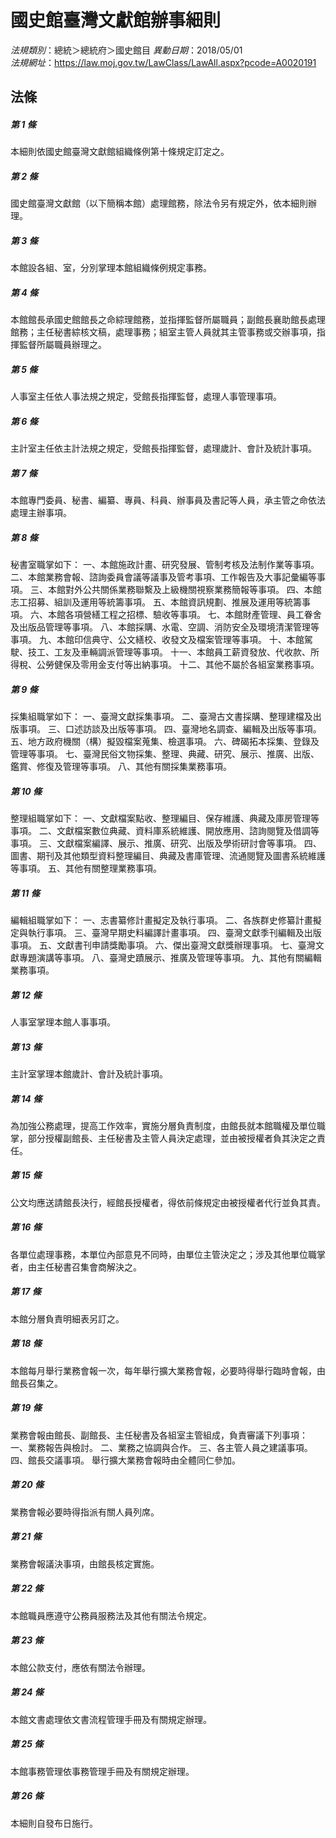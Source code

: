 # 國史館臺灣文獻館辦事細則

*法規類別*：總統＞總統府＞國史館目
*異動日期*：2018/05/01  
*法規網址*：https://law.moj.gov.tw/LawClass/LawAll.aspx?pcode=A0020191



## 法條
##### 第 1 條
本細則依國史館臺灣文獻館組織條例第十條規定訂定之。

##### 第 2 條
國史館臺灣文獻館（以下簡稱本館）處理館務，除法令另有規定外，依本細則辦理。

##### 第 3 條
本館設各組、室，分別掌理本館組織條例規定事務。

##### 第 4 條
本館館長承國史館館長之命綜理館務，並指揮監督所屬職員；副館長襄助館長處理館務；主任秘書綜核文稿，處理事務；組室主管人員就其主管事務或交辦事項，指揮監督所屬職員辦理之。

##### 第 5 條
人事室主任依人事法規之規定，受館長指揮監督，處理人事管理事項。

##### 第 6 條
主計室主任依主計法規之規定，受館長指揮監督，處理歲計、會計及統計事項。

##### 第 7 條
本館專門委員、秘書、編纂、專員、科員、辦事員及書記等人員，承主管之命依法處理主辦事項。

##### 第 8 條
秘書室職掌如下：
一、本館施政計畫、研究發展、管制考核及法制作業等事項。
二、本館業務會報、諮詢委員會議等議事及管考事項、工作報告及大事記彙編等事項。
三、本館對外公共關係業務聯繫及上級機關視察業務簡報等事項。
四、本館志工招募、組訓及運用等統籌事項。
五、本館資訊規劃、推展及運用等統籌事項。
六、本館各項營繕工程之招標、驗收等事項。
七、本館財產管理、員工眷舍及出版品管理等事項。
八、本館採購、水電、空調、消防安全及環境清潔管理等事項。
九、本館印信典守、公文繕校、收發文及檔案管理等事項。
十、本館駕駛、技工、工友及車輛調派管理等事項。
十一、本館員工薪資發放、代收款、所得稅、公勞健保及零用金支付等出納事項。
十二、其他不屬於各組室業務事項。

##### 第 9 條
採集組職掌如下：
一、臺灣文獻採集事項。
二、臺灣古文書採購、整理建檔及出版事項。
三、口述訪談及出版等事項。
四、臺灣地名調查、編輯及出版等事項。
五、地方政府機關（構）擬毀檔案蒐集、檢選事項。
六、碑碣拓本採集、登錄及管理等事項。
七、臺灣民俗文物採集、整理、典藏、研究、展示、推廣、出版、鑑賞、修復及管理等事項。
八、其他有關採集業務事項。

##### 第 10 條
整理組職掌如下：
一、文獻檔案點收、整理編目、保存維護、典藏及庫房管理等事項。
二、文獻檔案數位典藏、資料庫系統維護、開放應用、諮詢閱覽及借調等事項。
三、文獻檔案編譯、展示、推廣、研究、出版及學術研討會等事項。
四、圖書、期刊及其他類型資料整理編目、典藏及書庫管理、流通閱覽及圖書系統維護等事項。
五、其他有關整理業務事項。

##### 第 11 條
編輯組職掌如下：
一、志書纂修計畫擬定及執行事項。
二、各族群史修纂計畫擬定與執行事項。
三、臺灣早期史料編譯計畫事項。
四、臺灣文獻季刊編輯及出版事項。
五、文獻書刊申請獎勵事項。
六、傑出臺灣文獻獎辦理事項。
七、臺灣文獻專題演講等事項。
八、臺灣史蹟展示、推廣及管理等事項。
九、其他有關編輯業務事項。

##### 第 12 條
人事室掌理本館人事事項。

##### 第 13 條
主計室掌理本館歲計、會計及統計事項。

##### 第 14 條
為加強公務處理，提高工作效率，實施分層負責制度，由館長就本館職權及單位職掌，部分授權副館長、主任秘書及主管人員決定處理，並由被授權者負其決定之責任。

##### 第 15 條
公文均應送請館長決行，經館長授權者，得依前條規定由被授權者代行並負其責。

##### 第 16 條
各單位處理事務，本單位內部意見不同時，由單位主管決定之；涉及其他單位職掌者，由主任秘書召集會商解決之。

##### 第 17 條
本館分層負責明細表另訂之。

##### 第 18 條
本館每月舉行業務會報一次，每年舉行擴大業務會報，必要時得舉行臨時會報，由館長召集之。

##### 第 19 條
業務會報由館長、副館長、主任秘書及各組室主管組成，負責審議下列事項：
一、業務報告與檢討。
二、業務之協調與合作。
三、各主管人員之建議事項。
四、館長交議事項。
舉行擴大業務會報時由全體同仁參加。

##### 第 20 條
業務會報必要時得指派有關人員列席。

##### 第 21 條
業務會報議決事項，由館長核定實施。

##### 第 22 條
本館職員應遵守公務員服務法及其他有關法令規定。

##### 第 23 條
本館公款支付，應依有關法令辦理。

##### 第 24 條
本館文書處理依文書流程管理手冊及有關規定辦理。

##### 第 25 條
本館事務管理依事務管理手冊及有關規定辦理。

##### 第 26 條
本細則自發布日施行。


